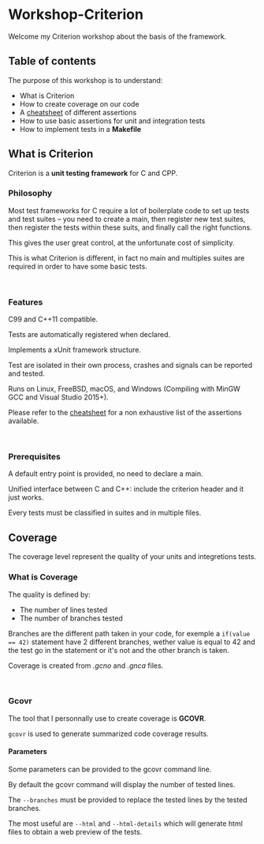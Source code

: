 # Workshop-Criterion

Welcome my Criterion workshop about the basis of the framework.

## Table of contents

The purpose of this workshop is to understand:

- What is Criterion
- How to create coverage on our code
- A [cheatsheet]("./Cheatsheet.md") of different assertions
- How to use basic assertions for unit and integration tests
- How to implement tests in a **Makefile**

## What is Criterion

Criterion is a **unit testing framework** for C and CPP.

### Philosophy

Most test frameworks for C require a lot of boilerplate code to set up tests and test suites – you need to create a main, then register new test suites, then register the tests within these suits, and finally call the right functions.

This gives the user great control, at the unfortunate cost of simplicity.

This is what Criterion is different, in fact no main and multiples suites are required in order to have some basic tests.

<br/>

### Features

C99 and C++11 compatible.

Tests are automatically registered when declared.

Implements a xUnit framework structure.

Test are isolated in their own process, crashes and signals can be reported and tested.

Runs on Linux, FreeBSD, macOS, and Windows (Compiling with MinGW GCC and Visual Studio 2015+).

Please refer to the [cheatsheet](./Cheatsheet) for a non exhaustive list of the assertions available.

<br/>

### Prerequisites

A default entry point is provided, no need to declare a main.

Unified interface between C and C++: include the criterion header and it just works.

Every tests must be classified in suites and in multiple files.

## Coverage

The coverage level represent the quality of your units and integretions tests.

### What is Coverage

The quality is defined by:

- The number of lines tested
- The number of branches tested

Branches are the different path taken in your code, for exemple a `if(value == 42)` statement have 2 different branches, wether value is equal to 42 and the test go in the statement or it's not and the other branch is taken.

Coverage is created from *.gcno* and *.gnca* files.

<br/>

### Gcovr

The tool that I personnally use to create coverage is **GCOVR**.

`gcovr` is used to generate summarized code coverage results.

#### Parameters

Some parameters can be provided to the gcovr command line.

By default the gcovr command will display the number of tested lines.

The `--branches` must be provided to replace the tested lines by the tested branches.

The most useful are `--html` and `--html-details` which will generate html files to obtain a web preview of the tests.
